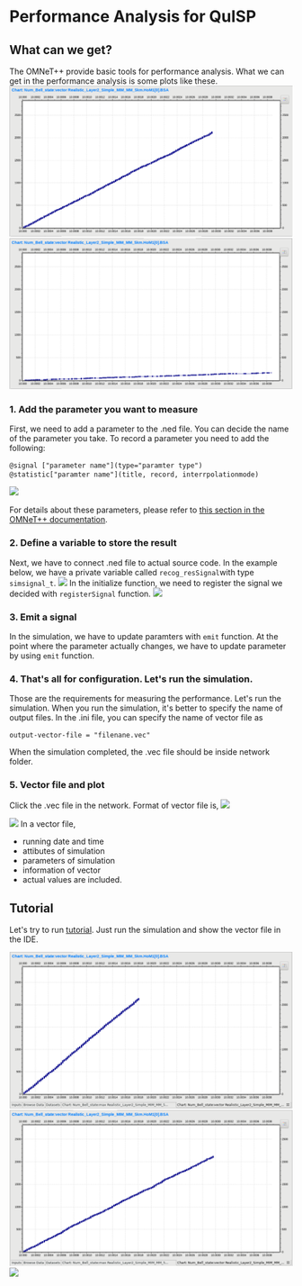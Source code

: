 # Performance Analysis for QuISP

## What can we get?
The OMNeT++ provide basic tools for performance analysis. What we can get in the performance analysis is some plots like these.
![](../img/Channel_loss=0.1.png)
![](../img/Channel_loss=0.5.png)


### 1. Add the parameter you want to measure
First, we need to add a parameter to the .ned file. You can decide the name of the parameter you take. To record a parameter you need to add the following: 
```
@signal ["parameter name"](type="paramter type")
@statistic["paramter name"](title, record, interrpolationmode)
```
![](https://i.imgur.com/nwoklmK.png)

For details about these parameters, please refer to [this section in the OMNeT++ documentation](https://doc.omnetpp.org/omnetpp/manual/#cha:ana-sim).


### 2. Define a variable to store the result
Next, we have to connect .ned file to actual source code. In the example below, we have a private variable called `recog_resSignal`with type `simsignal_t`.
![](https://i.imgur.com/bDiyN6B.png)
In the initialize function, we need to register the signal we decided with `registerSignal` function.
![](https://i.imgur.com/kxPl3G3.png)

### 3. Emit a signal
In the simulation, we have to update paramters with `emit` function.
At the point where the parameter actually changes, we have to update parameter by using `emit` function.

### 4. That's all for configuration. Let's run the simulation.
Those are the requirements for measuring the performance. Let's run the simulation. When you run the simulation, it's better to specify the name of output files. In the .ini file, you can specify the name of vector file as
```
output-vector-file = "filenane.vec"
```
When the simulation completed, the .vec file should be inside network folder.

### 5. Vector file and plot
Click the .vec file in the network.
Format of vector file is,
![](https://i.imgur.com/wY8OHLE.png)

![](https://i.imgur.com/jJpFkDu.png)
In a vector file,
* running date and time
* attibutes of simulation
* parameters of simulation
* information of vector
* actual values
are included. 

## Tutorial
Let's try to run [tutorial](../../quisp/networks/vector_test.ini). Just run the simulation and show the vector file in the IDE.

![](../img/emission_succeess_rate=1.0.png)
![](../img/emission_succeess_rate=0.75.png)
![](../img/emission_succeess_rate=0.**5**.png)